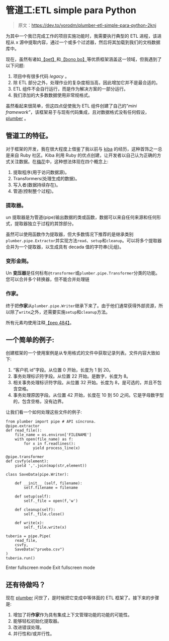 # 管道工:ETL simple para Python

> 原文：<https://dev.to/yorodm/plumber-etl-simple-para-python-2knj>

为其中一个我已完成工作的项目实施功能时，我需要执行典型的 ETL 进程，该进程从 x 源中提取内容，通过一个或多个过滤器，然后将其加载到我们的文档数据库中。

现在，虽然有诸如[【pet】](https://petl.readthedocs.io)和[【bono bo】](https://www.bonobo-project.org)等优质框架涵盖这一领域，但我遇到了以下问题:

1.  项目中有很多代码 *legacy* 。
2.  除 ETL 部分之外，处理作业的复杂度相当高，因此增加它并不是最合适的。
3.  ETL 组件不会自行运行，而是作为解决方案的一部分运行。
4.  我们添加的大多数数据使用非常规格式。

虽然看起来很简单，但这四点促使我为 ETL 组件创建了自己的“*mini framework”*，该框架易于与现有代码集成，且对数据格式没有任何假设， [plumber](https://github.com/yorodm/plumber) 。

## 管道工的特征。

对于框架的开发，我在很大程度上借鉴了我以前与 [kiba](https://www.kiba-etl.org) 的经历，这种首饰之一总是来自 Ruby 社区。Kiba 利用 Ruby 的优点创建，让开发者以自己认为正确的方式关注数据。在[梅花](https://github.com/yorodm/plumber)中，这种想法体现在四个概念上:

1.  提取程序(用于访问数据源)。
2.  Transformers(处理生成的数据)。
3.  写入者(数据持续存在)。
4.  管道(控制整个过程)。

### 提取器。

un 提取器是为管道(pipe)输出数据的类或函数，数据可以来自任何来源和任何形式，提取器独立于过程的其馀部分。

虽然可以使用函数作为提取器，但大多数情况下推荐的是继承类别`plumber.pipe.Extractor`并实现方法`read`、`setup`和`cleanup`。可以将多个提取器合并为一个提取器，以生成具有 decada 值的字符串(元组)。

### 变形金刚。

Un **变压器**是任何标有`@transformer`或`plumber.pipe.Transformer`分类的功能。您可以合并多个转换器，但不能合并处理链

### 作家。

终于把**作家**从`plumber.pipe.Writer`继承下来了。由于他们通常获得外部资源，所以除了`write`之外，还需要实施`setup`和`cleanup`方法。

所有元素均使用注释[【pep 484】](https://www.python.org/dev/peps/pep-0484/)。

## 一个简单的例子:

创建框架的一个使用案例是从专用格式的文件中获取记录列表。文件内容大致如下:

1.  “客户机 id”字段。从位置 0 开始，长度为 1 到 20。
2.  事务处理标识符字段。从位置 22 开始。是数字，长度为 8。
3.  相关事务处理标识符字段。从位置 32 开始。长度为 8，是可选的，并且不包含空格。
4.  事务处理原因字段。从位置 42 开始，长度在 10 到 50 之间。它是字母数字型的，包含空格，没有边界。

让我们看一个如何处理这些文件的例子:

```
from plumber import pipe # API síncrona. 
@pipe.extractor
def read_file():
    file_name = os.environ['FILENAME']
    with open(file_name) as f:
        for x in f.readlines():
            yield process_line(x)

@pipe.transformer
def csvfy(element):
    yield ','.join(map(str,element))

class SaveData(pipe.Writer):

    def __init__ (self, filename):
        self.filename = filename

    def setup(self):
        self._file = open(f,'w')

    def cleanup(self):
        self._file.close()

    def write(x):
        self._file.write(x)

tuberia = pipe.Pipe(
    read_file,
    csvfy,
    SaveData("prueba.csv")
)
tuberia.run() 
```

Enter fullscreen mode Exit fullscreen mode

## 还有待做吗？

现在 [plumber](https://github.com/yorodm/plumber) 问世了，是时候把它变成中等体面的 ETL 框架了。接下来的步骤是:

1.  增加了将**作家**作为具有集成上下文管理功能的功能的可能性。
2.  能够轻松初始化提取器。
3.  改进错误处理。
4.  并行性和/或并行性。